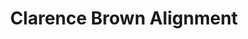 ---
title: "Clarence Brown Alignment"
url: /san-diego/clarence-brown-alignment/
shop: Autowerkstatt
---